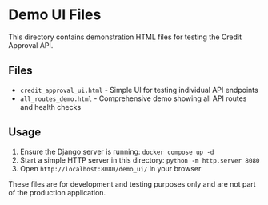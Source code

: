 # Demo UI Files

This directory contains demonstration HTML files for testing the Credit Approval API.

## Files

- `credit_approval_ui.html` - Simple UI for testing individual API endpoints
- `all_routes_demo.html` - Comprehensive demo showing all API routes and health checks

## Usage

1. Ensure the Django server is running: `docker compose up -d`
2. Start a simple HTTP server in this directory: `python -m http.server 8080`
3. Open `http://localhost:8080/demo_ui/` in your browser

These files are for development and testing purposes only and are not part of the production application.
